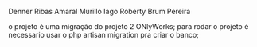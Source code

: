 Denner Ribas Amaral
Murillo Iago
Roberty Brum Pereira

o projeto é uma migração do projeto 2 ONlyWorks;
para rodar o projeto é necessario usar o php artisan migration pra criar o banco;

